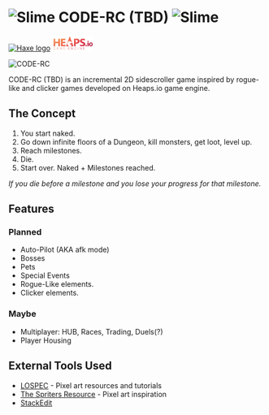 ﻿
# ![Slime](https://i.imgur.com/F9ApYmu.gif) CODE-RC (TBD) ![Slime](https://i.imgur.com/F9ApYmu.gif)
[<img src="http://haxe.org/img/haxe-logo-horizontal.svg" alt="Haxe logo" height="30">](https://haxe.org) [<img src="https://raw.githubusercontent.com/HeapsIO/heaps.io/master/assets/logo/logo-heaps-color.png" alt="Haxe logo" height="30">](https://haxe.org)

![CODE-RC](https://i.imgur.com/xZIXzpL.png)

CODE-RC (TBD) is an incremental 2D sidescroller game inspired by rogue-like and clicker games developed on Heaps.io game engine.

## The Concept

1. You start naked.
2. Go down infinite floors of a Dungeon, kill monsters, get loot, level up.
3. Reach milestones.
4. Die.
5. Start over. Naked + Milestones reached.

*If you die before a milestone and you lose your progress for that milestone.*

## Features

### Planned

- Auto-Pilot (AKA afk mode)
- Bosses
- Pets
- Special Events
- Rogue-Like elements.
- Clicker elements.

### Maybe

- Multiplayer: HUB, Races, Trading, Duels(?)
- Player Housing

## External Tools Used
- [LOSPEC](https://lospec.com) - Pixel art resources and tutorials
- [The Spriters Resource](https://www.spriters-resource.com/) - Pixel art inspiration
- [StackEdit](https://stackedit.io/app#)
